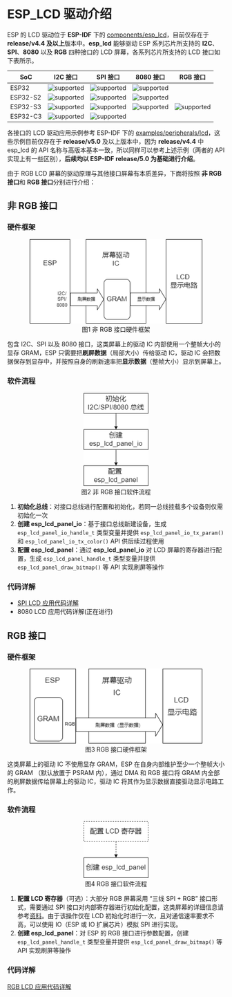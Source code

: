 # ESP_LCD 驱动介绍

ESP 的 LCD 驱动位于 **ESP-IDF** 下的 [components/esp_lcd](https://github.com/espressif/esp-idf/tree/master/components/esp_lcd)，目前仅存在于 **release/v4.4 及以上**版本中。**esp_lcd** 能够驱动 ESP 系列芯片所支持的 **I2C**、**SPI**、**8080** 以及 **RGB** 四种接口的 LCD 屏幕，各系列芯片所支持的 LCD 接口如下表所示。

|   SoC    |                          I2C 接口                           |                          SPI 接口                           |                          8080 接口                          |                          RGB 接口                           |
| -------- | ----------------------------------------------------------- | ----------------------------------------------------------- | ----------------------------------------------------------- | ----------------------------------------------------------- |
| ESP32    | ![supported](https://img.shields.io/badge/-Supported-green) | ![supported](https://img.shields.io/badge/-Supported-green) | ![supported](https://img.shields.io/badge/-Supported-green) |                                                             |
| ESP32-S2 | ![supported](https://img.shields.io/badge/-Supported-green) | ![supported](https://img.shields.io/badge/-Supported-green) | ![supported](https://img.shields.io/badge/-Supported-green) |                                                             |
| ESP32-S3 | ![supported](https://img.shields.io/badge/-Supported-green) | ![supported](https://img.shields.io/badge/-Supported-green) | ![supported](https://img.shields.io/badge/-Supported-green) | ![supported](https://img.shields.io/badge/-Supported-green) |
| ESP32-C3 | ![supported](https://img.shields.io/badge/-Supported-green) | ![supported](https://img.shields.io/badge/-Supported-green) |                                                             |                                                             |

各接口的 LCD 驱动应用示例参考 ESP-IDF 下的 [examples/peripherals/lcd](https://github.com/espressif/esp-idf/tree/master/examples/peripherals/lcd)，这些示例目前仅存在于 **release/v5.0** 及以上版本中，因为 **release/v4.4** 中 esp_lcd 的 API 名称与高版本基本一致，所以同样可以参考上述示例（两者的 API 实现上有一些区别），**后续均以 ESP-IDF release/5.0 为基础进行介绍**。

由于 RGB LCD 屏幕的驱动原理与其他接口屏幕有本质差异，下面将按照 **非 RGB 接口**和 **RGB 接口**分别进行介绍：

## 非 RGB 接口

### 硬件框架
<div align=center ><img src="../_static/Non-RGB_hardware_flow.png" width=400/></div>
<div align=center>图1  非 RGB 接口硬件框架</div>

包含 I2C、SPI 以及 8080 接口，这类屏幕上的驱动 IC 内部使用一个整帧大小的显存 GRAM，ESP 只需要把**刷屏数据**（局部大小）传给驱动 IC，驱动 IC 会把数据保存到显存中，并按照自身的刷新速率把**显示数据**（整帧大小）显示到屏幕上。

### 软件流程

<div align=center ><img src="../_static/Non-RGB_software_flow.png" width=150/></div>
<div align=center>图2  非 RGB 接口软件流程</div>

1. **初始化总线**：对接口总线进行配置和初始化，若同一总线挂载多个设备则仅需初始化一次
2. **创建 esp_lcd_panel_io**：基于接口总线新建设备，生成 `esp_lcd_panel_io_handle_t` 类型变量并提供 `esp_lcd_panel_io_tx_param()` 和 `esp_lcd_panel_io_tx_color()` API 供后续过程使用
3. **配置 esp_lcd_panel**：通过 **esp_lcd_panel_io** 对 LCD 屏幕的寄存器进行配置，生成 `esp_lcd_panel_handle_t` 类型变量并提供 `esp_lcd_panel_draw_bitmap()` 等 API 实现刷屏等操作

### 代码详解

* [SPI LCD 应用代码详解](./esp_lcd_spi.md)
* 8080 LCD 应用代码详解(正在进行)

## RGB 接口

### 硬件框架

<div align=center ><img src="../_static/RGB_hardware_flow.png" width=400/></div>
<div align=center>图3  RGB 接口硬件框架</div>

这类屏幕上的驱动 IC 不使用显存 GRAM，ESP 在自身内部维护至少一个整帧大小的 GRAM （默认放置于 PSRAM 内），通过 DMA 和 RGB 接口将 GRAM 内全部的刷屏数据传给屏幕上的驱动 IC，驱动 IC 将其作为显示数据直接驱动显示电路工作。

### 软件流程

<div align=center ><img src="../_static/RGB_software_flow.png" width=150/></div>
<div align=center>图4  RGB 接口软件流程</div>

1. **配置 LCD 寄存器**（可选）：大部分 RGB 屏幕采用 “三线 SPI + RGB” 接口形式，需要通过 SPI 接口对内部寄存器进行初始化配置，这类屏幕的详细信息请参考[资料](https://focuslcds.com/3-wire-spi-parallel-rgb-interface-fan4213/)。由于该操作仅在 LCD 初始化时进行一次，且对通信速率要求不高，可以使用 IO（ESP 或 IO 扩展芯片）模拟 SPI 进行实现。
2. **创建 esp_lcd_panel**：对 ESP 的 RGB 接口进行参数配置，创建 `esp_lcd_panel_handle_t` 类型变量并提供 `esp_lcd_panel_draw_bitmap()` 等 API 实现刷屏等操作

### 代码详解

[RGB LCD 应用代码详解](./esp_lcd_rgb.md)

